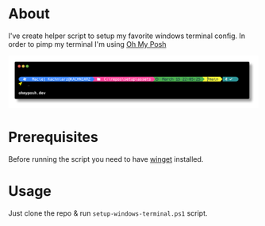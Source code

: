 # About

I've create helper script to setup my favorite windows terminal config.
In order to pimp my terminal I'm using [Oh My Posh](https://ohmyposh.dev/)

![mkachniarz.png](./assets/mkachniarz.png)


# Prerequisites

Before running the script you need to have [winget](https://learn.microsoft.com/en-us/windows/package-manager/winget/) installed.


# Usage

Just clone the repo & run `setup-windows-terminal.ps1` script.